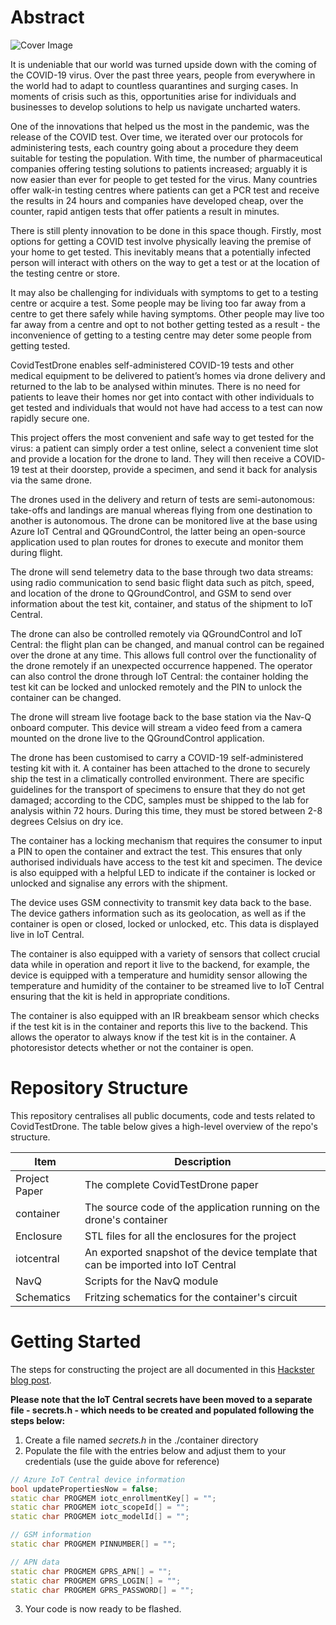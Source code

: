 # Abstract

![Cover Image](./Images/figure1.jpg)

It is undeniable that our world was turned upside down with the coming of the COVID-19 virus. Over the past three years, people from everywhere in the world had to adapt to countless quarantines and surging cases. In moments of crisis such as this, opportunities arise for individuals and businesses to develop solutions to help us navigate uncharted waters.

One of the innovations that helped us the most in the pandemic, was the release of the COVID test. Over time, we iterated over our protocols for administering tests, each country going about a procedure they deem suitable for testing the population. With time, the number of pharmaceutical companies offering testing solutions to patients increased; arguably it is now easier than ever for people to get tested for the virus. Many countries offer walk-in testing centres where patients can get a PCR test and receive the results in 24 hours and companies have developed cheap, over the counter, rapid antigen tests that offer patients a result in minutes.

There is still plenty innovation to be done in this space though. Firstly, most options for getting a COVID test involve physically leaving the premise of your home to get tested. This inevitably means that a potentially infected person will interact with others on the way to get a test or at the location of the testing centre or store.

It may also be challenging for individuals with symptoms to get to a testing centre or acquire a test. Some people may be living too far away from a centre to get there safely while having symptoms. Other people may live too far away from a centre and opt to not bother getting tested as a result - the inconvenience of getting to a testing centre may deter some people from getting tested.

CovidTestDrone enables self-administered COVID-19 tests and other medical equipment to be delivered to patient’s homes via drone delivery and returned to the lab to be analysed within minutes. There is no need for patients to leave their homes nor get into contact with other individuals to get tested and individuals that would not have had access to a test can now rapidly secure one.

This project offers the most convenient and safe way to get tested for the virus: a patient can simply order a test online, select a convenient time slot and provide a location for the drone to land. They will then receive a COVID-19 test at their doorstep, provide a specimen, and send it back for analysis via the same drone.

The drones used in the delivery and return of tests are semi-autonomous: take-offs and landings are manual whereas flying from one destination to another is autonomous. The drone can be monitored live at the base using Azure IoT Central and QGroundControl, the latter being an open-source application used to plan routes for drones to execute and monitor them during flight.

The drone will send telemetry data to the base through two data streams: using radio communication to send basic flight data such as pitch, speed, and location of the drone to QGroundControl, and GSM to send over information about the test kit, container, and status of the shipment to IoT Central.

The drone can also be controlled remotely via QGroundControl and IoT Central: the flight plan can be changed, and manual control can be regained over the drone at any time. This allows full control over the functionality of the drone remotely if an unexpected occurrence happened. The operator can also control the drone through IoT Central: the container holding the test kit can be locked and unlocked remotely and the PIN to unlock the container can be changed.

The drone will stream live footage back to the base station via the Nav-Q onboard computer. This device will stream a video feed from a camera mounted on the drone live to the QGroundControl application.

The drone has been customised to carry a COVID-19 self-administered testing kit with it. A container has been attached to the drone to securely ship the test in a climatically controlled environment. There are specific guidelines for the transport of specimens to ensure that they do not get damaged; according to the CDC, samples must be shipped to the lab for analysis within 72 hours. During this time, they must be stored between 2-8 degrees Celsius on dry ice.

The container has a locking mechanism that requires the consumer to input a PIN to open the container and extract the test. This ensures that only authorised individuals have access to the test kit and specimen. The device is also equipped with a helpful LED to indicate if the container is locked or unlocked and signalise any errors with the shipment.

The device uses GSM connectivity to transmit key data back to the base. The device gathers information such as its geolocation, as well as if the container is open or closed, locked or unlocked, etc. This data is displayed live in IoT Central.

The container is also equipped with a variety of sensors that collect crucial data while in operation and report it live to the backend, for example, the device is equipped with a temperature and humidity sensor allowing the temperature and humidity of the container to be streamed live to IoT Central ensuring that the kit is held in appropriate conditions.

The container is also equipped with an IR breakbeam sensor which checks if the test kit is in the container and reports this live to the backend. This allows the operator to always know if the test kit is in the container. A photoresistor detects whether or not the container is open.

# Repository Structure

This repository centralises all public documents, code and tests related to CovidTestDrone. The table below gives a high-level overview of the repo's structure.

| Item          | Description                                                                       |
| ------------- | --------------------------------------------------------------------------------- |
| Project Paper | The complete CovidTestDrone paper                                                 |
| container     | The source code of the application running on the drone's container               |
| Enclosure     | STL files for all the enclosures for the project                                  |
| iotcentral    | An exported snapshot of the device template that can be imported into IoT Central |
| NavQ          | Scripts for the NavQ module                                                       |
| Schematics    | Fritzing schematics for the container's circuit                                   |

# Getting Started

The steps for constructing the project are all documented in this [Hackster blog post](https://www.hackster.io/andreiflorian/covidtestdrone-f38df5).

**Please note that the IoT Central secrets have been moved to a separate file - secrets.h - which needs to be created and populated following the steps below:**

1. Create a file named _secrets.h_ in the ./container directory
2. Populate the file with the entries below and adjust them to your credentials (use the guide above for reference)

```c++
// Azure IoT Central device information
bool updatePropertiesNow = false;
static char PROGMEM iotc_enrollmentKey[] = "";
static char PROGMEM iotc_scopeId[] = "";
static char PROGMEM iotc_modelId[] = "";

// GSM information
static char PROGMEM PINNUMBER[] = "";

// APN data
static char PROGMEM GPRS_APN[] = "";
static char PROGMEM GPRS_LOGIN[] = "";
static char PROGMEM GPRS_PASSWORD[] = "";
```

3. Your code is now ready to be flashed.
